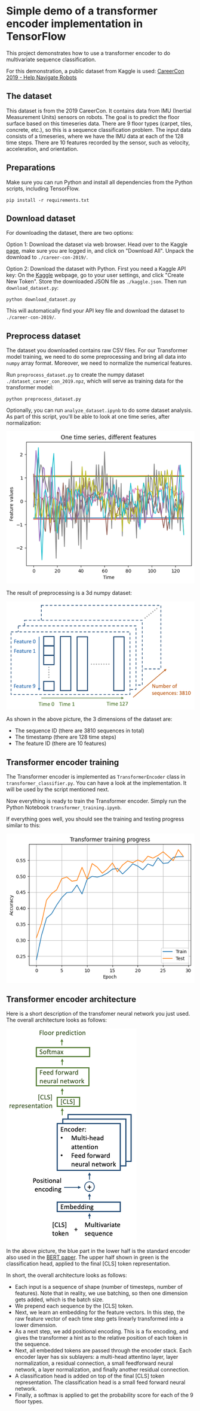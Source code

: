# Simple demo of a transformer encoder implementation in TensorFlow

This project demonstrates how to use a transformer encoder to do multivariate sequence classification.

For this demonstration, a public dataset from Kaggle is used: [CareerCon 2019 - Help Navigate Robots](https://www.kaggle.com/c/career-con-2019/data)

## The dataset

This dataset is from the 2019 CareerCon. It contains data from IMU (Inertial Measurement Units) sensors on robots. The goal is to predict the floor surface based on this timeseries data. There are 9 floor types (carpet, tiles, concrete, etc.), so this is a sequence classification problem. The input data consists of a timeseries, where we have the IMU data at each of the 128 time steps. There are 10 features recorded by the sensor, such as velocity, acceleration, and orientation.

## Preparations

Make sure you can run Python and install all dependencies from the Python scripts, including TensorFlow.

```
pip install -r requirements.txt
```

## Download dataset

For downloading the dataset, there are two options:

Option 1:
Download the dataset via web browser. Head over to the Kaggle [page](https://www.kaggle.com/c/career-con-2019/data), make sure you are logged in, and
click on "Download All". Unpack the download to `./career-con-2019/`.

Option 2:
Download the dataset with Python. First you need a Kaggle API key: On the [Kaggle](https://www.kaggle.com/) webpage, go to your user settings, and click "Create New Token". Store
the downloaded JSON file as `./kaggle.json`. Then run `download_dataset.py`:

```
python download_dataset.py
```
  
This will automatically find your API key file and download the dataset to `./career-con-2019/`.


## Preprocess dataset

The dataset you downloaded contains raw CSV files. For our Transformer model training, we need to do some preprocessing and bring all data into `numpy` array format. Moreover, we need to normalize the numerical features.

Run `preprocess_dataset.py` to create the numpy dataset `./dataset_career_con_2019.npz`, which will serve as training data for the transformer model:

```
python preprocess_dataset.py
```

Optionally, you can run `analyze_dataset.ipynb` to do some dataset analysis. As part of this script, you'll be able to look at one time series, after normalization:

![Time series example](images/visualization_one_random_timeseries.png)

The result of preprocessing is a 3d numpy dataset:

![Dataset as 3d numpy array](images/multivariate-time-series.png)

As shown in the above picture, the 3 dimensions of the dataset are:
- The sequence ID (there are 3810 sequences in total)
- The timestamp (there are 128 time steps)
- The feature ID (there are 10 features)

## Transformer encoder training

The Transformer encoder is implemented as `TransformerEncoder` class in `transformer_classifier.py`. You can have a look at the implementation. It will be used by the script mentioned next.

Now everything is ready to train the Transformer encoder. Simply run the Python Notebook `transformer_training.ipynb`.

If everything goes well, you should see the training and testing progress similar to this:

![Transformer training progress](images/transformer-training-progress.png)

## Transformer encoder architecture

Here is a short description of the transfomer neural network you just used. The overall architecture looks as follows:

![Transformer training progress](images/transfomer-encoder-architecture.png)

In the above picture, the blue part in the lower half is the standard encoder also used in the [BERT paper](https://arxiv.org/abs/1810.04805).
The upper half shown in green is the classification head, applied to the final [CLS] token representation.

In short, the overall architecture looks as follows:
- Each input is a sequence of shape (number of timesteps, number of features). Note that in reality, we use batching, so then one dimension gets added, which is the batch size.
- We prepend each sequence by the [CLS] token.
- Next, we learn an embedding for the feature vectors. In this step, the raw feature vector of each time step gets linearly transformed into a lower dimension.
- As a next step, we add positional encoding. This is a fix encoding, and gives the transformer a hint as to the relative position of each token in the sequence.
- Next, all embedded tokens are passed through the encoder stack. Each encoder layer has six sublayers: a multi-head attentino layer, layer normalization, a residual connection, a small feedforward neural network, a layer normalization, and finally another residual connection.
- A classification head is added on top of the final [CLS] token representation. The classification head is a small feed forward neural network.
- Finally, a softmax is applied to get the probability score for each of the 9 floor types.